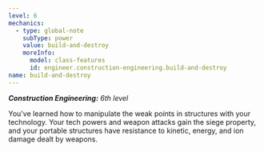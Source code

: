 ```yaml
---
level: 6
mechanics:
  - type: global-note
    subType: power
    value: build-and-destroy
    moreInfo:
      model: class-features
      id: engineer.construction-engineering.build-and-destroy
name: build-and-destroy
---
```

_**Construction Engineering:** 6th level_
You've learned how to manipulate the weak points in structures with your technology. Your tech powers and weapon attacks gain the siege property, and your portable structures have resistance to kinetic, energy, and ion damage dealt by weapons.